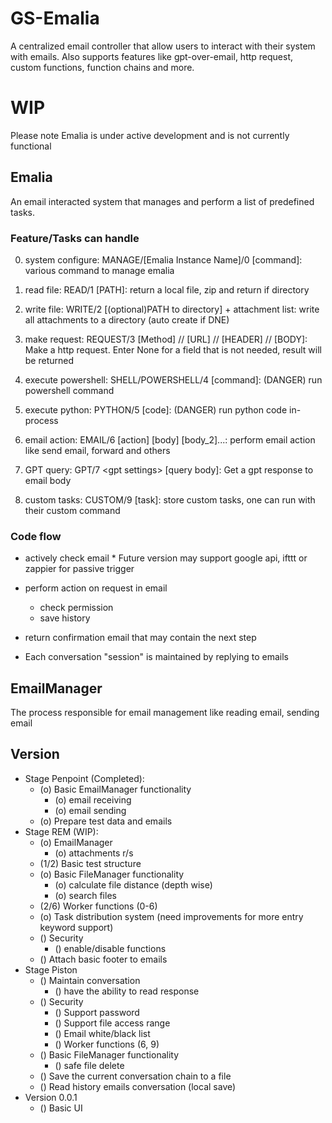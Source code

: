 # GS-Emalia
A centralized email controller that allow users to interact with their system with emails. Also supports features like gpt-over-email, http request, custom functions, function chains and more.

# WIP
Please note Emalia is under active development and is not currently functional

## Emalia
An email interacted system that manages and perform a list of predefined tasks.

### Feature/Tasks can handle
0. system configure: MANAGE/[Emalia Instance Name]/0 [command]: various command to manage emalia
1. read file: READ/1 [PATH]: return a local file, zip and return if directory
2. write file: WRITE/2 [(optional)PATH to directory] + attachment list: write all attachments to a directory (auto create if DNE)
3. make request: REQUEST/3 [Method] // [URL] // [HEADER] // [BODY]: Make a http request. Enter None for a field that is not needed, result will be returned
4. execute powershell: SHELL/POWERSHELL/4 [command]: (DANGER) run powershell command
5. execute python: PYTHON/5 [code]: (DANGER) run python code in-process
6. email action: EMAIL/6 [action] [body] [body_2]...: perform email action like send email, forward and others
7. GPT query: GPT/7 \<gpt settings\> [query body]: Get a gpt response to email body

9. custom tasks: CUSTOM/9 [task]: store custom tasks, one can run with their custom command

### Code flow
- actively check email
  \* Future version may support google api, ifttt or zappier for passive trigger
- perform action on request in email
    - check permission
    - save history
- return confirmation email that may contain the next step

- Each conversation "session" is maintained by replying to emails

## EmailManager
The process responsible for email management like reading email, sending email

## Version
- Stage Penpoint (Completed):
    - (o) Basic EmailManager functionality
      - (o) email receiving
      - (o) email sending
    - (o) Prepare test data and emails
- Stage REM (WIP):  
    - (o) EmailManager
      - (o) attachments r/s
    - (1/2) Basic test structure
    - (o) Basic FileManager functionality
      - (o) calculate file distance (depth wise)
      - (o) search files
    - (2/6) Worker functions (0-6)
    - (o) Task distribution system (need improvements for more entry keyword support)
    - () Security
      - () enable/disable functions
    - () Attach basic footer to emails
- Stage Piston 
    - () Maintain conversation
      - () have the ability to read response
    - () Security
      - () Support password
      - () Support file access range
      - () Email white/black list
      - () Worker functions (6, 9)
    - () Basic FileManager functionality
      - () safe file delete
    - () Save the current conversation chain to a file
    - () Read history emails conversation (local save)
- Version 0.0.1
    - () Basic UI

